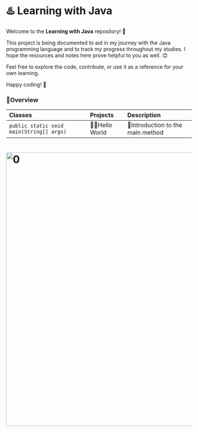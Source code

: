 # ♨️ Learning with Java
Welcome to the **Learning with Java** repository! 🎉

This project is being documented to aid in my journey with the Java programming language and to track my progress throughout my studies. I hope the resources and notes here prove helpful to you as well. 😊

Feel free to explore the code, contribute, or use it as a reference for your own learning.

Happy coding! 🚀

### 🔰Overview

| Classes                                  | Projects                            |Description                          |
| :----------------------------------------| :---------------------------------- | :---------------------------------- |
| `public static void main(String[] args)` | 👩‍💻Hello World                       | 🧠Introduction to the main method   |

   # <img src="https://blog.rocketseat.com.br/content/images/2024/03/java.png" alt="0" width="740" />
